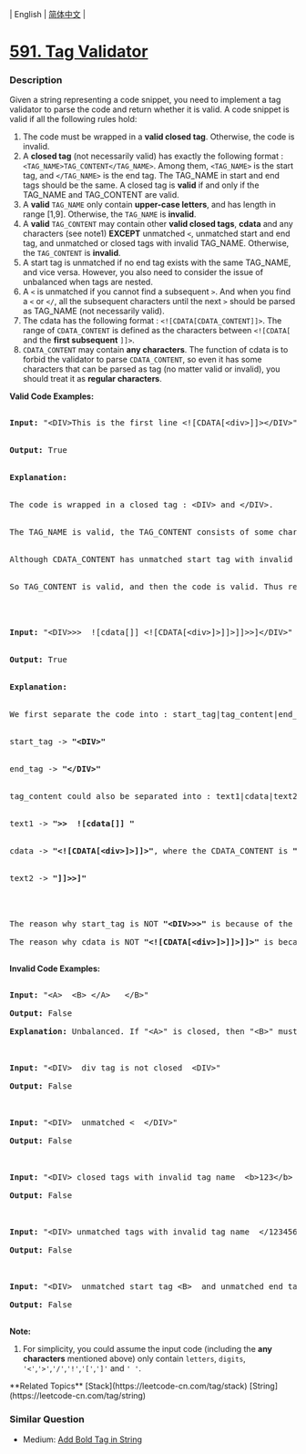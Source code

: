 | English | [简体中文](README.md) |

# [591. Tag Validator](https://leetcode-cn.com/problems/tag-validator)
 ### Description
<p>Given a string representing a code snippet, you need to implement a tag validator to parse the code and return whether it is valid. A code snippet is valid if all the following rules hold:<p>
<ol>
<li>The code must be wrapped in a <b>valid closed tag</b>. Otherwise, the code is invalid.</li>
<li>A <b>closed tag</b> (not necessarily valid) has exactly the following format : <code>&lt;TAG_NAME&gt;TAG_CONTENT&lt;/TAG_NAME&gt;</code>. Among them, <code>&lt;TAG_NAME&gt;</code> is the start tag, and <code>&lt;/TAG_NAME&gt;</code> is the end tag. The TAG_NAME in start and end tags should be the same. A closed tag is <b>valid</b> if and only if the TAG_NAME and TAG_CONTENT are valid.</li>
<li>A <b>valid</b> <code>TAG_NAME</code> only contain <b>upper-case letters</b>, and has length in range [1,9]. Otherwise, the <code>TAG_NAME</code> is <b>invalid</b>.</li>
<li>A <b>valid</b> <code>TAG_CONTENT</code> may contain other <b>valid closed tags</b>, <b>cdata</b> and any characters (see note1) <b>EXCEPT</b> unmatched <code>&lt;</code>, unmatched start and end tag, and unmatched or closed tags with invalid TAG_NAME. Otherwise, the <code>TAG_CONTENT</code> is <b>invalid</b>.</li>
<li>A start tag is unmatched if no end tag exists with the same TAG_NAME, and vice versa. However, you also need to consider the issue of unbalanced when tags are nested.</li>
<li>A <code>&lt;</code> is unmatched if you cannot find a subsequent <code>></code>. And when you find a <code>&lt;</code> or <code>&lt;/</code>, all the subsequent characters until the next <code>></code> should be parsed as TAG_NAME  (not necessarily valid).</li>
<li>The cdata has the following format : <code>&lt;![CDATA[CDATA_CONTENT]]&gt;</code>. The range of <code>CDATA_CONTENT</code> is defined as the characters between <code>&lt;![CDATA[</code> and the <b>first subsequent</b> <code>]]></code>. </li>
<li><code>CDATA_CONTENT</code> may contain <b>any characters</b>. The function of cdata is to forbid the validator to parse <code>CDATA_CONTENT</code>, so even it has some characters that can be parsed as tag (no matter valid or invalid), you should treat it as <b>regular characters</b>. </li>
</ol>

<p><b>Valid Code Examples:</b><br />
<pre>
<b>Input:</b> "&lt;DIV&gt;This is the first line &lt;![CDATA[&lt;div&gt;]]&gt;&lt;/DIV&gt;"<br />
<b>Output:</b> True<br />
<b>Explanation:</b> <br>
The code is wrapped in a closed tag : &lt;DIV> and &lt;/DIV>. <br>
The TAG_NAME is valid, the TAG_CONTENT consists of some characters and cdata. <br>
Although CDATA_CONTENT has unmatched start tag with invalid TAG_NAME, it should be considered as plain text, not parsed as tag.<br>
So TAG_CONTENT is valid, and then the code is valid. Thus return true.<br />

<b>Input:</b> "&lt;DIV>>>  ![cdata[]] &lt;![CDATA[&lt;div>]>]]>]]>>]&lt;/DIV>"<br />
<b>Output:</b> True<br />
<b>Explanation:</b><br />
We first separate the code into : start_tag|tag_content|end_tag.<br />
start_tag -> <b>"&lt;DIV&gt;"</b><br />
end_tag -> <b>"&lt;/DIV>"</b><br />
tag_content could also be separated into : text1|cdata|text2.<br />
text1 -> <b>">>  ![cdata[]] "</b><br />
cdata -> <b>"&lt;![CDATA[&lt;div>]>]]>"</b>, where the CDATA_CONTENT is <b>"&lt;div>]>"</b><br />
text2 -> <b>"]]>>]"</b><br />

The reason why start_tag is NOT <b>"&lt;DIV>>>"</b> is because of the rule 6.
The reason why cdata is NOT <b>"&lt;![CDATA[&lt;div>]>]]>]]>"</b> is because of the rule 7.
</pre>
</p>

<p><b>Invalid Code Examples:</b><br />
<pre>
<b>Input:</b> "&lt;A>  &lt;B> &lt;/A>   &lt;/B>"
<b>Output:</b> False
<b>Explanation:</b> Unbalanced. If "&lt;A>" is closed, then "&lt;B>" must be unmatched, and vice versa.

<b>Input:</b> "&lt;DIV&gt;  div tag is not closed  &lt;DIV&gt;"
<b>Output:</b> False

<b>Input:</b> "&lt;DIV&gt;  unmatched &lt  &lt;/DIV&gt;"
<b>Output:</b> False

<b>Input:</b> "&lt;DIV&gt; closed tags with invalid tag name  &lt;b>123&lt;/b> &lt;/DIV&gt;"
<b>Output:</b> False

<b>Input:</b> "&lt;DIV&gt; unmatched tags with invalid tag name  &lt;/1234567890> and &lt;CDATA[[]]>  &lt;/DIV&gt;"
<b>Output:</b> False

<b>Input:</b> "&lt;DIV&gt;  unmatched start tag &lt;B>  and unmatched end tag &lt;/C>  &lt;/DIV&gt;"
<b>Output:</b> False
</pre>
</p>

<p><b>Note:</b><br>
<ol>
<li>For simplicity, you could assume the input code (including the <b>any characters</b> mentioned above) only contain <code>letters</code>, <code>digits</code>, <code>'&lt;'</code>,<code>'>'</code>,<code>'/'</code>,<code>'!'</code>,<code>'['</code>,<code>']'</code> and <code>' '</code>.</li>
</ol>
</p>
**Related Topics**  [Stack](https://leetcode-cn.com/tag/stack) [String](https://leetcode-cn.com/tag/string) 

### Similar Question
 - Medium:	[Add Bold Tag in String](https://leetcode-cn.com/problems/add-bold-tag-in-string) 
